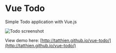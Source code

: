 # Vue Todo
Simple Todo application with Vue.js

![Todo screenshot](http://i.imgur.com/Nww9fpM.png)

View demo here: [http://tatthien.github.io/vue-todo/](http://tatthien.github.io/vue-todo/)
